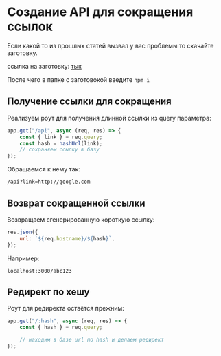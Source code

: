 # Создание API для сокращения ссылок

Если какой то из прошлых статей вызвал у вас проблемы
то скачайте заготовку.

ссылка на заготовку: [тык](https://codeload.github.com/Azreil-OFD/apish/zip/refs/tags/v1)

После чего в папке с заготовокой введите `npm i`

## Получение ссылки для сокращения

Реализуем роут для получения длинной ссылки из query параметра:

```js
app.get("/api", async (req, res) => {
    const { link } = req.query;
    const hash = hashUrl(link);
    // сохраняем ссылку в базу
});
```

Обращаемся к нему так:

```
/api?link=http://google.com
```

## Возврат сокращенной ссылки

Возвращаем сгенерированную короткую ссылку:

```js
res.json({
    url: `${req.hostname}/${hash}`,
});
```

Например:

```
localhost:3000/abc123
```

## Редирект по хешу

Роут для редиректа остаётся прежним:

```js
app.get("/:hash", async (req, res) => {
    const { hash } = req.query;

    // находим в базе url по hash и делаем редирект
});
```
